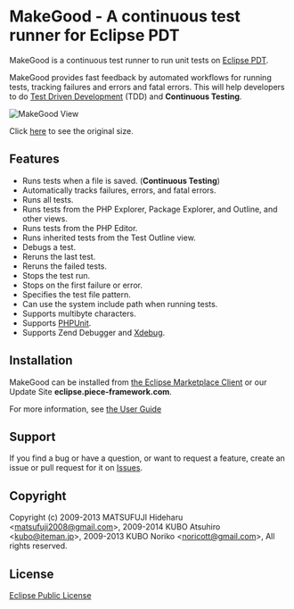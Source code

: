 # MakeGood - A continuous test runner for Eclipse PDT

MakeGood is a continuous test runner to run unit tests on [Eclipse PDT](http://projects.eclipse.org/projects/tools.pdt).

MakeGood provides fast feedback by automated workflows for running tests, tracking failures and errors and fatal errors. This will help developers to do [Test Driven Development](http://en.wikipedia.org/wiki/Test-driven_development) (TDD) and **Continuous Testing**.

![MakeGood View](https://github.com/piece/makegood/wiki/images/makegood_view_800.png)

Click [here](https://github.com/piece/makegood/wiki/images/makegood_view.png) to see the original size.

## Features

* Runs tests when a file is saved. (**Continuous Testing**)
* Automatically tracks failures, errors, and fatal errors.
* Runs all tests.
* Runs tests from the PHP Explorer, Package Explorer, and Outline, and other views.
* Runs tests from the PHP Editor.
* Runs inherited tests from the Test Outline view.
* Debugs a test.
* Reruns the last test.
* Reruns the failed tests.
* Stops the test run.
* Stops on the first failure or error.
* Specifies the test file pattern.
* Can use the system include path when running tests.
* Supports multibyte characters.
* Supports [PHPUnit](https://github.com/sebastianbergmann/phpunit).
* Supports Zend Debugger and [Xdebug](http://xdebug.org/).

## Installation

MakeGood can be installed from [the Eclipse Marketplace Client](http://marketplace.eclipse.org/marketplace-client-intro) or our Update Site **eclipse.piece-framework.com**.

For more information, see [the User Guide](http://piece-framework.com/projects/makegood/wiki/MakeGood_User_Guide_1_7_0)

## Support

If you find a bug or have a question, or want to request a feature, create an issue or pull request for it on [Issues](https://github.com/piece/makegood/issues).

## Copyright

Copyright (c) 2009-2013 MATSUFUJI Hideharu \<matsufuji2008@gmail.com\>, 2009-2014 KUBO Atsuhiro \<kubo@iteman.jp\>, 2009-2013 KUBO Noriko \<noricott@gmail.com\>, All rights reserved.

## License

[Eclipse Public License](http://www.eclipse.org/legal/epl-v10.html)
